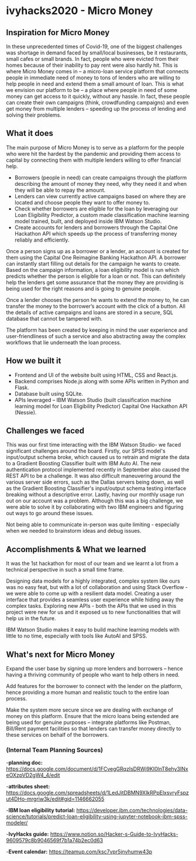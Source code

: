 # ivyhacks2020 - Micro Money

## Inspiration for Micro Money
In these unprecedented times of Covid-19, one of the biggest challenges was shortage in demand faced by small/local businesses, be it restaurants, small cafes or small brands. In fact, people who were evicted from their homes because of their inability to pay rent were also hardly hit. This is where Micro Money comes in – a micro-loan service platform that connects people in immediate need of money to tons of lenders who are willing to help people in need and extend them a small amount of loan. This is what we envision our platform to be – a place where people in need of some money can get access to it quickly, without any hassle. In fact, these people can create their own campaigns (think, crowdfunding campaigns) and even get money from multiple lenders – speeding up the process of lending and solving their problems.

## What it does
The main purpose of Micro Money is to serve as a platform for the people who were hit the hardest by the pandemic and providing them access to capital by connecting them with multiple lenders willing to offer financial help.

- Borrowers (people in need) can create campaigns through the platform describing the amount of money they need, why they need it and when they will be able to repay the amount.
- Lenders can view currently active campaigns based on where they are located and choose people they want to offer money to.
- Check whether borrowers are eligible for the loan by leveraging our Loan Eligibility Predictor, a custom made classification machine learning model trained, built, and deployed inside IBM Watson Studio.
- Create accounts for lenders and borrowers through the Capital One Hackathon API which speeds up the process of transferring money reliably and efficiently.

Once a person signs up as a borrower or a lender, an account is created for them using the Capital One Reimagine Banking Hackathon API. A borrower can instantly start filling out details for the campaign he wants to create. Based on the campaign information, a loan eligibility model is run which predicts whether the person is eligible for a loan or not. This can definitely help the lenders get some assurance that the money they are providing is being used for the right reasons and is going to genuine people. 

Once a lender chooses the person he wants to extend the money to, he can transfer the money to the borrower’s account with the click of a button. All the details of active campaigns and loans are stored in a secure, SQL database that cannot be tampered with.   

The platform has been created by keeping in mind the user experience and user-friendliness of such a service and also abstracting away the complex workflows that lie underneath the loan process.

## How we built it
- Frontend and UI of the website built using HTML, CSS and React.js.
- Backend comprises Node.js along with some APIs written in Python and Flask.
- Database built using SQLite.
- APIs leveraged – IBM Watson Studio (built classification machine learning model for Loan Eligibility Predictor) Capital One Hackathon API (Nessie).
 
## Challenges we faced
This was our first time interacting with the IBM Watson Studio- we faced significant challenges around the board. Firstly, our SPSS model's input/output schema broke, which caused us to retrain and migrate the data to a Gradient Boosting Classifier built with IBM Auto AI. The new authentication protocol implemented recently in September also caused the REST API to be a challenge. It was also difficult maneuvering around the various server side errors, such as the Dallas servers being down, as well as the Gradient Boosting Classifier's input/output schema testing interface breaking without a descriptive error. Lastly, having our monthly usage run out on our account was a problem. Although this was a big challenge, we were able to solve it by collaborating with two IBM engineers and figuring out ways to go around these issues.

Not being able to communicate in-person was quite limiting - especially when we needed to brainstorm ideas and debug issues.

## Accomplishments & What we learned
It was the 1st hackathon for most of our team and we learnt a lot from a technical perspective in such a small time frame.

Designing data models for a highly integrated, complex system like ours was no easy feat, but with a lot of collaboration and using Stack Overflow - we were able to come up with a resilient data model.
Creating a user interface that provides a seamless user experience while hiding away the complex tasks.
Exploring new APIs - both the APIs that we used in this project were new for us and it exposed us to new functionalities that will help us in the future.

IBM Watson Studio makes it easy to build machine learning models with little to no time, especially with tools like AutoAI and SPSS.

## What's next for Micro Money
Expand the user base by signing up more lenders and borrowers – hence having a thriving community of people who want to help others in need.

Add features for the borrower to connect with the lender on the platform, hence providing a more human and realistic touch to the entire loan process.

Make the system more secure since we are dealing with exchange of money on this platform.
Ensure that the micro loans being extended are being used for genuine purposes – integrate platforms like Postman, Bill/Rent payment facilities so that lenders can transfer money directly to these services on behalf of the borrowers.


### (Internal Team Planning Sources)
-**planning doc:** https://docs.google.com/document/d/1FCvegGRqzIsDRWj9KI0lnT8ehy3INxeOXzpVD2gW4_4/edit

-**attributes sheet:** https://docs.google.com/spreadsheets/d/1LedJitDBMN9XlkRPpElxsvryFspzut4DHo-mrgriw3k/edit#gid=1146662055

-**IBM loan eligibility tutorial:** https://developer.ibm.com/technologies/data-science/tutorials/predict-loan-eligibility-using-jupyter-notebook-ibm-spss-modeler/

-**IvyHacks guide:** https://www.notion.so/Hacker-s-Guide-to-IvyHacks-9609579c8b9046569f7b1a74b2ec0d63

-**Event calendar:** https://teamup.com/ksc7vpr5jnvhumw43p
